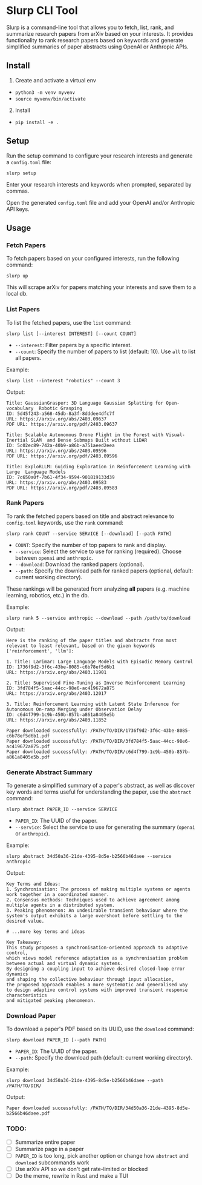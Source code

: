 # Slurp CLI Tool

Slurp is a command-line tool that allows you to fetch, list, rank, and summarize research papers from arXiv based on your interests. It provides functionality to rank research papers based on keywords and generate simplified summaries of paper abstracts using OpenAI or Anthropic APIs.

## Install

1. Create and activate a virtual env
- `python3 -m venv myvenv`
- `source myvenv/bin/activate`

2. Install
- `pip install -e .`

## Setup

Run the setup command to configure your research interests and generate a `config.toml` file:

```slurp setup```

Enter your research interests and keywords when prompted, separated by commas.

Open the generated `config.toml` file and add your OpenAI and/or Anthropic API keys.

## Usage

### Fetch Papers

To fetch papers based on your configured interests, run the following command:

```slurp up```

This will scrape arXiv for papers matching your interests and save them to a local db.

### List Papers

To list the fetched papers, use the `list` command:

```slurp list [--interest INTEREST] [--count COUNT]```

- `--interest`: Filter papers by a specific interest.
- `--count`: Specify the number of papers to list (default: 10). Use `all` to list all papers.

Example:

```slurp list --interest "robotics" --count 3```

Output:

```code
Title: GaussianGrasper: 3D Language Gaussian Splatting for Open-vocabulary  Robotic Grasping
ID: 5d45f243-a568-45db-8a3f-8dddee4dfc7f
URL: https://arxiv.org/abs/2403.09637
PDF URL: https://arxiv.org/pdf/2403.09637

Title: Scalable Autonomous Drone Flight in the Forest with Visual-Inertial SLAM  and Dense Submaps Built without LiDAR
ID: 5c02ec89-742a-40b9-a86b-a751aeed2eea
URL: https://arxiv.org/abs/2403.09596
PDF URL: https://arxiv.org/pdf/2403.09596

Title: ExploRLLM: Guiding Exploration in Reinforcement Learning with Large  Language Models
ID: 7c650a0f-7b61-4f34-9594-901819133d39
URL: https://arxiv.org/abs/2403.09583
PDF URL: https://arxiv.org/pdf/2403.09583
```

### Rank Papers

To rank the fetched papers based on title and abstract relevance to `config.toml` keywords, use the `rank` command:

```slurp rank COUNT --service SERVICE [--download] [--path PATH]```

- `COUNT`: Specify the number of top papers to rank and display.
- `--service`: Select the service to use for ranking (required). Choose between `openai` and `anthropic`.
- `--download`: Download the ranked papers (optional).
- `--path`: Specify the download path for ranked papers (optional, default: current working directory).

These rankings will be generated from analyzing **all** papers (e.g. machine learning, robotics, etc.) in the db.

Example:

```slurp rank 5 --service anthropic --download --path /path/to/download```

Output:

```code
Here is the ranking of the paper titles and abstracts from most relevant to least relevant, based on the given keywords ['reinforcement', 'llm']:

1. Title: Larimar: Large Language Models with Episodic Memory Control
ID: 1736f9d2-3f6c-43be-8085-c6b78ef5d6b1
URL: https://arxiv.org/abs/2403.11901

2. Title: Supervised Fine-Tuning as Inverse Reinforcement Learning
ID: 3fd784f5-5aac-44cc-98e6-ac419672a875
URL: https://arxiv.org/abs/2403.12017

3. Title: Reinforcement Learning with Latent State Inference for Autonomous On-ramp Merging under Observation Delay
ID: c6d4f799-1c9b-450b-857b-a861a8405e5b
URL: https://arxiv.org/abs/2403.11852

Paper downloaded successfully: /PATH/TO/DIR/1736f9d2-3f6c-43be-8085-c6b78ef5d6b1.pdf
Paper downloaded successfully: /PATH/TO/DIR/3fd784f5-5aac-44cc-98e6-ac419672a875.pdf
Paper downloaded successfully: /PATH/TO/DIR/c6d4f799-1c9b-450b-857b-a861a8405e5b.pdf
```

### Generate Abstract Summary

To generate a simplified summary of a paper's abstract, as well as discover key words and terms useful for understanding the paper, use the `abstract` command:

```slurp abstract PAPER_ID --service SERVICE```

- `PAPER_ID`: The UUID of the paper.
- `--service`: Select the service to use for generating the summary (`openai` or `anthropic`).

Example:

```slurp abstract 34d50a36-21de-4395-8d5e-b2566b46daee --service anthropic```

Output:

```code
Key Terms and Ideas:
1. Synchronisation: The process of making multiple systems or agents work together in a coordinated manner.
2. Consensus methods: Techniques used to achieve agreement among multiple agents in a distributed system.
3. Peaking phenomenon: An undesirable transient behaviour where the system's output exhibits a large overshoot before settling to the desired value.

# ...more key terms and ideas

Key Takeaway:
This study proposes a synchronisation-oriented approach to adaptive control, 
which views model reference adaptation as a synchronisation problem between actual and virtual dynamic systems.
By designing a coupling input to achieve desired closed-loop error dynamics
and shaping the collective behaviour through input allocation,
the proposed approach enables a more systematic and generalised way
to design adaptive control systems with improved transient response characteristics
and mitigated peaking phenomenon.
```

### Download Paper

To download a paper's PDF based on its UUID, use the `download` command:

```slurp download PAPER_ID [--path PATH]```

- `PAPER_ID`: The UUID of the paper.
- `--path`: Specify the download path (default: current working directory).

Example:

```slurp download 34d50a36-21de-4395-8d5e-b2566b46daee --path /PATH/TO/DIR/```

Output:

```Paper downloaded successfully: /PATH/TO/DIR/34d50a36-21de-4395-8d5e-b2566b46daee.pdf```

### TODO:
- [ ] Summarize entire paper
- [ ] Summarize page in a paper
- [ ] `PAPER_ID` is too long, pick another option or change how `abstract` and `download` subcommands work
- [ ] Use arXiv API so we don't get rate-limited or blocked
- [ ] Do the meme, rewrite in Rust and make a TUI